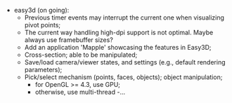 * easy3d (on going):
    - Previous timer events may interrupt the current one when visualizing pivot points;
	- The current way handling high-dpi support is not optimal. Maybe always use framebuffer sizes?
	- Add an application 'Mapple' showcasing the features in Easy3D;
	- Cross-section; able to be manipulated;
	- Save/load camera/viewer states, and settings (e.g., default rendering parameters);
	- Pick/select mechanism (points, faces, objects); object manipulation;
	    * for OpenGL >= 4.3, use GPU;
	    * otherwise, use multi-thread
	-...
